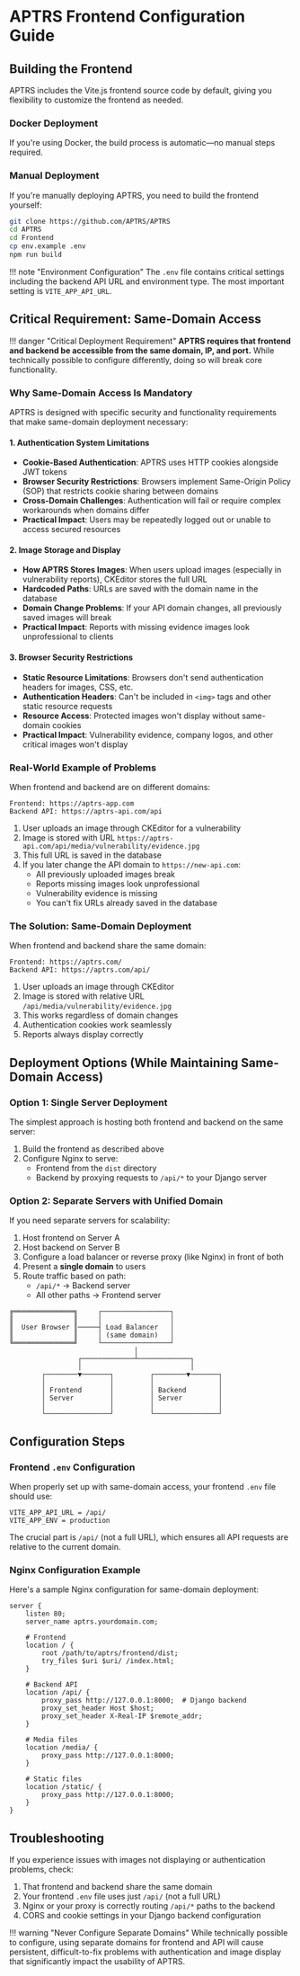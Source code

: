 # APTRS Frontend Configuration Guide

## Building the Frontend

APTRS includes the Vite.js frontend source code by default, giving you flexibility to customize the frontend as needed.

### Docker Deployment

If you're using Docker, the build process is automatic—no manual steps required.

### Manual Deployment

If you're manually deploying APTRS, you need to build the frontend yourself:

```bash
git clone https://github.com/APTRS/APTRS
cd APTRS
cd Frontend
cp env.example .env
npm run build
```

!!! note "Environment Configuration"
    The `.env` file contains critical settings including the backend API URL and environment type. The most important setting is `VITE_APP_API_URL`.

## Critical Requirement: Same-Domain Access

!!! danger "Critical Deployment Requirement"
    **APTRS requires that frontend and backend be accessible from the same domain, IP, and port.** While technically possible to configure differently, doing so will break core functionality.

### Why Same-Domain Access Is Mandatory

APTRS is designed with specific security and functionality requirements that make same-domain deployment necessary:

#### 1. Authentication System Limitations

- **Cookie-Based Authentication**: APTRS uses HTTP cookies alongside JWT tokens
- **Browser Security Restrictions**: Browsers implement Same-Origin Policy (SOP) that restricts cookie sharing between domains
- **Cross-Domain Challenges**: Authentication will fail or require complex workarounds when domains differ
- **Practical Impact**: Users may be repeatedly logged out or unable to access secured resources

#### 2. Image Storage and Display

- **How APTRS Stores Images**: When users upload images (especially in vulnerability reports), CKEditor stores the full URL
- **Hardcoded Paths**: URLs are saved with the domain name in the database
- **Domain Change Problems**: If your API domain changes, all previously saved images will break
- **Practical Impact**: Reports with missing evidence images look unprofessional to clients

#### 3. Browser Security Restrictions

- **Static Resource Limitations**: Browsers don't send authentication headers for images, CSS, etc.
- **Authentication Headers**: Can't be included in `<img>` tags and other static resource requests
- **Resource Access**: Protected images won't display without same-domain cookies
- **Practical Impact**: Vulnerability evidence, company logos, and other critical images won't display

### Real-World Example of Problems

When frontend and backend are on different domains:

```
Frontend: https://aptrs-app.com
Backend API: https://aptrs-api.com/api
```

1. User uploads an image through CKEditor for a vulnerability
2. Image is stored with URL `https://aptrs-api.com/api/media/vulnerability/evidence.jpg`
3. This full URL is saved in the database
4. If you later change the API domain to `https://new-api.com`:
   - All previously uploaded images break
   - Reports missing images look unprofessional
   - Vulnerability evidence is missing
   - You can't fix URLs already saved in the database

### The Solution: Same-Domain Deployment

When frontend and backend share the same domain:

```
Frontend: https://aptrs.com/
Backend API: https://aptrs.com/api/
```

1. User uploads an image through CKEditor
2. Image is stored with relative URL `/api/media/vulnerability/evidence.jpg`
3. This works regardless of domain changes
4. Authentication cookies work seamlessly
5. Reports always display correctly

## Deployment Options (While Maintaining Same-Domain Access)

### Option 1: Single Server Deployment

The simplest approach is hosting both frontend and backend on the same server:

1. Build the frontend as described above
2. Configure Nginx to serve:
   - Frontend from the `dist` directory
   - Backend by proxying requests to `/api/*` to your Django server

### Option 2: Separate Servers with Unified Domain

If you need separate servers for scalability:

1. Host frontend on Server A
2. Host backend on Server B
3. Configure a load balancer or reverse proxy (like Nginx) in front of both
4. Present a **single domain** to users
5. Route traffic based on path:
   - `/api/*` → Backend server
   - All other paths → Frontend server

```
╔═══════════════╗     ┌─────────────────┐
║               ║     │                 │
║  User Browser ║─────┤ Load Balancer   │
║               ║     │ (same domain)   │
╚═══════════════╝     └─────────────────┘
                               │
                 ┌─────────────┴─────────────┐
                 │                           │
        ┌────────▼───────┐         ┌────────▼───────┐
        │                │         │                │
        │ Frontend       │         │ Backend        │
        │ Server         │         │ Server         │
        │                │         │                │
        └────────────────┘         └────────────────┘
```

## Configuration Steps

### Frontend `.env` Configuration

When properly set up with same-domain access, your frontend `.env` file should use:

```
VITE_APP_API_URL = /api/
VITE_APP_ENV = production
```

The crucial part is `/api/` (not a full URL), which ensures all API requests are relative to the current domain.

### Nginx Configuration Example

Here's a sample Nginx configuration for same-domain deployment:

```nginx
server {
    listen 80;
    server_name aptrs.yourdomain.com;

    # Frontend
    location / {
        root /path/to/aptrs/frontend/dist;
        try_files $uri $uri/ /index.html;
    }

    # Backend API
    location /api/ {
        proxy_pass http://127.0.0.1:8000;  # Django backend
        proxy_set_header Host $host;
        proxy_set_header X-Real-IP $remote_addr;
    }

    # Media files
    location /media/ {
        proxy_pass http://127.0.0.1:8000;
    }

    # Static files
    location /static/ {
        proxy_pass http://127.0.0.1:8000;
    }
}
```

## Troubleshooting

If you experience issues with images not displaying or authentication problems, check:

1. That frontend and backend share the same domain
2. Your frontend `.env` file uses just `/api/` (not a full URL)
3. Nginx or your proxy is correctly routing `/api/*` paths to the backend
4. CORS and cookie settings in your Django backend configuration

!!! warning "Never Configure Separate Domains"
    While technically possible to configure, using separate domains for frontend and API will cause persistent, difficult-to-fix problems with authentication and image display that significantly impact the usability of APTRS.